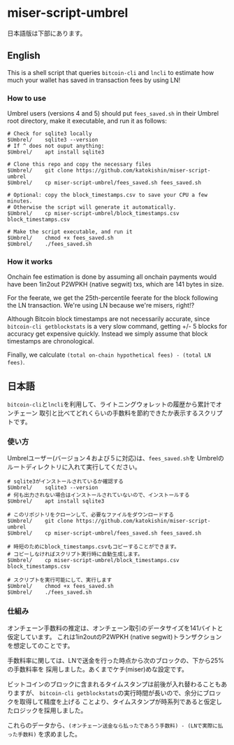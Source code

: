 # miser-script-umbrel
日本語版は下部にあります。

## English

This is a shell script that queries `bitcoin-cli` and `lncli` to estimate how
much your wallet has saved in transaction fees by using LN!

### How to use

Umbrel users (versions 4 and 5) should put `fees_saved.sh` in their Umbrel root
directory, make it executable, and run it as follows:

```
# Check for sqlite3 locally
$Umbrel/    sqlite3 --version
# If ^ does not ouput anything:
$Umbrel/    apt install sqlite3

# Clone this repo and copy the necessary files
$Umbrel/    git clone https://github.com/katokishin/miser-script-umbrel
$Umbrel/    cp miser-script-umbrel/fees_saved.sh fees_saved.sh

# Optional: copy the block_timestamps.csv to save your CPU a few minutes.
# Otherwise the script will generate it automatically.
$Umbrel/    cp miser-script-umbrel/block_timestamps.csv block_timestamps.csv

# Make the script executable, and run it
$Umbrel/    chmod +x fees_saved.sh
$Umbrel/    ./fees_saved.sh
```

### How it works

Onchain fee estimation is done by assuming all onchain payments would have been
1in2out P2WPKH (native segwit) txs, which are 141 bytes in size.

For the feerate, we get the 25th-percentile feerate for the block following the
LN transaction. We're using LN because we're misers, right!?

Although Bitcoin block timestamps are not necessarily accurate, since 
`bitcoin-cli getblockstats` is a very slow command, getting +/- 5 blocks for
accuracy get expensive quickly. Instead we simply assume that block timestamps
are chronological.

Finally, we calculate `(total on-chain hypothetical fees) - (total LN fees)`.

## 日本語
`bitcoin-cli`と`lncli`を利用して、ライトニングウォレットの履歴から累計でオンチェーン
取引と比べてどれくらいの手数料を節約できたか表示するスクリプトです。

### 使い方

Umbrelユーザー(バージョン４および５に対応)は、`fees_saved.sh`を
Umbrelのルートディレクトリに入れて実行してください。

```
# sqlite3がインストールされているか確認する
$Umbrel/    sqlite3 --version
# 何も出力されない場合はインストールされていないので、インストールする
$Umbrel/    apt install sqlite3

# このリポジトリをクローンして、必要なファイルをダウンロードする
$Umbrel/    git clone https://github.com/katokishin/miser-script-umbrel
$Umbrel/    cp miser-script-umbrel/fees_saved.sh fees_saved.sh

# 時短のためにblock_timestamps.csvもコピーすることができます。
# コピーしなければスクリプト実行時に自動生成します。
$Umbrel/    cp miser-script-umbrel/block_timestamps.csv block_timestamps.csv

# スクリプトを実行可能にして、実行します
$Umbrel/    chmod +x fees_saved.sh
$Umbrel/    ./fees_saved.sh
```

### 仕組み

オンチェーン手数料の推定は、オンチェーン取引のデータサイズを141バイトと仮定しています。
これは1in2outのP2WPKH (native segwit)トランザクションを想定してのことです。

手数料率に関しては、LNで送金を行った時点から次のブロックの、下から25%の手数料率を
採用しました。あくまでケチ(miser)めな設定です。

ビットコインのブロックに含まれるタイムスタンプは前後が入れ替わることもありますが、 
`bitcoin-cli getblockstats`の実行時間が長いので、余分にブロックを取得して精度を上げる
ことより、タイムスタンプが時系列であると仮定したロジックを採用しました。

これらのデータから、`(オンチェーン送金なら払ったであろう手数料) - (LNで実際に払った手数料)`
を求めました。
